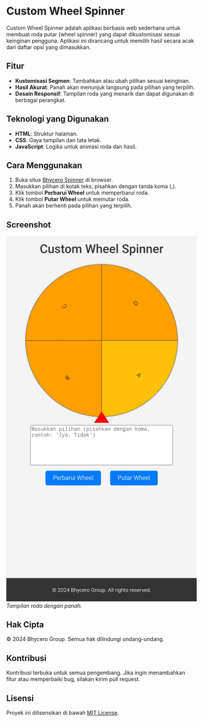 # Custom Wheel Spinner

Custom Wheel Spinner adalah aplikasi berbasis web sederhana untuk membuat roda putar (wheel spinner) yang dapat dikustomisasi sesuai keinginan pengguna. Aplikasi ini dirancang untuk memilih hasil secara acak dari daftar opsi yang dimasukkan.

## Fitur
- **Kustomisasi Segmen**: Tambahkan atau ubah pilihan sesuai keinginan.
- **Hasil Akurat**: Panah akan menunjuk langsung pada pilihan yang terpilih.
- **Desain Responsif**: Tampilan roda yang menarik dan dapat digunakan di berbagai perangkat.

## Teknologi yang Digunakan
- **HTML**: Struktur halaman.
- **CSS**: Gaya tampilan dan tata letak.
- **JavaScript**: Logika untuk animasi roda dan hasil.

## Cara Menggunakan
1. Buka situs [Bhycero Spinner](spinner.bhycerogroup.my.id) di browser.
2. Masukkan pilihan di kotak teks, pisahkan dengan tanda koma (,).
3. Klik tombol **Perbarui Wheel** untuk memperbarui roda.
4. Klik tombol **Putar Wheel** untuk memutar roda.
5. Panah akan berhenti pada pilihan yang terpilih.

## Screenshot
![Wheel Spinner Screenshot](ss/gambar.png)  
*Tampilan roda dengan panah.*

## Hak Cipta
&copy; 2024 Bhycero Group. Semua hak dilindungi undang-undang.

## Kontribusi
Kontribusi terbuka untuk semua pengembang. Jika ingin menambahkan fitur atau memperbaiki bug, silakan kirim pull request.

## Lisensi
Proyek ini dilisensikan di bawah [MIT License](https://opensource.org/licenses/MIT).